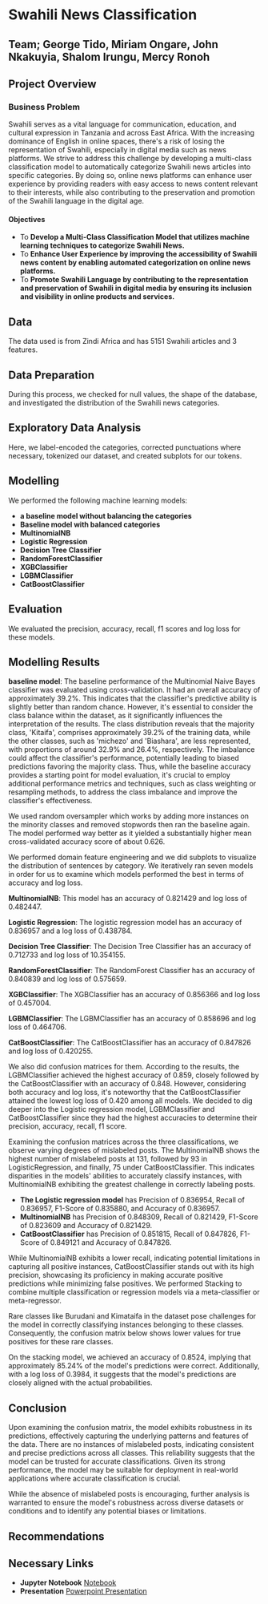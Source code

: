 # **Swahili News Classification**
## **Team;** George Tido, Miriam Ongare, John Nkakuyia, Shalom Irungu, Mercy Ronoh
## Project Overview
### Business Problem
Swahili serves as a vital language for communication, education, and cultural expression in Tanzania and across East Africa. With the increasing dominance of English in online spaces, there's a risk of losing the representation of Swahili, especially in digital media such as news platforms. We strive to address this challenge by developing a multi-class classification model to automatically categorize Swahili news articles into specific categories. By doing so, online news platforms can enhance user experience by providing readers with easy access to news content relevant to their interests, while also contributing to the preservation and promotion of the Swahili language in the digital age.
#### Objectives
* To **Develop a Multi-Class Classification Model that utilizes machine learning techniques to categorize Swahili News.**
* To **Enhance User Experience by improving the accessibility of Swahili news content by enabling automated categorization on online news platforms.**
* To **Promote Swahili Language by contributing to the representation and preservation of Swahili in digital media by ensuring its inclusion and visibility in online products and services.**
## Data
The data used is from Zindi Africa and has 5151 Swahili articles and 3 features.
## Data Preparation
During this process, we checked for null values, the shape of the database, and investigated the distribution of the Swahili news categories.
## Exploratory Data Analysis
Here, we label-encoded the categories, corrected punctuations where necessary, tokenized our dataset, and created subplots for our tokens.
## Modelling
We performed the following machine learning models:
* **a baseline model without balancing the categories**
* **Baseline model with balanced categories**
* **MultinomialNB**
* **Logistic Regression**	
*	**Decision Tree Classifier**	
*	**RandomForestClassifier**	
*	**XGBClassifier**	
* **LGBMClassifier**	
* **CatBoostClassifier**

## Evaluation
We evaluated the precision, accuracy, recall, f1 scores and log loss for these models.
## Modelling Results
**baseline model**: The baseline performance of the Multinomial Naive Bayes classifier was evaluated using cross-validation. It had an overall accuracy of approximately 39.2%. This indicates that the classifier's predictive ability is slightly better than random chance. However, it's essential to consider the class balance within the dataset, as it significantly influences the interpretation of the results. The class distribution reveals that the majority class, 'Kitaifa', comprises approximately 39.2% of the training data, while the other classes, such as 'michezo' and 'Biashara', are less represented, with proportions of around 32.9% and 26.4%, respectively. The imbalance could affect the classifier's performance, potentially leading to biased predictions favoring the majority class. Thus, while the baseline accuracy provides a starting point for model evaluation, it's crucial to employ additional performance metrics and techniques, such as class weighting or resampling methods, to address the class imbalance and improve the classifier's effectiveness.

We used random oversampler which works by adding more instances on the minority classes and removed stopwords then ran the baseline again. The model performed way better as it yielded a substantially higher mean cross-validated accuracy score of about 0.626.

We performed domain feature engineering and  we did subplots to visualize the distribution of sentences by category. We iteratively ran seven models in order for us to examine which models performed the best in terms of accuracy and log loss.

**MultinomialNB**: This model has an accuracy of 0.821429 and log loss of 0.482447. 

**Logistic Regression**: The logistic regression model has an accuracy of 0.836957 and a log loss of 0.438784.

**Decision Tree Classifier**: The Decision Tree Classifier has an accuracy of 0.712733 and log loss of	10.354155.

**RandomForestClassifier**: The RandomForest Classifier has an accuracy of 0.840839 and log loss of	0.575659.

**XGBClassifier**: The XGBClassifier has an accuracy of 0.856366	and log loss of 0.457004.

**LGBMClassifier**: The LGBMClassifier has an accuracy of 0.858696 and log loss of 0.464706.

**CatBoostClassifier**: The CatBoostClassifier has an accuracy of 0.847826 and log loss of 0.420255.

We also did confusion matrices for them. According to the results, the LGBMClassifier achieved the highest accuracy of 0.859, closely followed by the CatBoostClassifier with an accuracy of 0.848. However, considering both accuracy and log loss, it's noteworthy that the CatBoostClassifier attained the lowest log loss of 0.420 among all models. We decided to dig deeper into  the Logistic regression model, LGBMClassifier and CatBoostClassifier since they had the highest accuracies to determine their precision, accuracy, recall, f1 score.



Examining the confusion matrices across the three classifications, we observe varying degrees of mislabeled posts. The MultinomialNB shows the highest number of mislabeled posts at 131, followed by 93 in LogisticRegression, and finally, 75 under CatBoostClassifier. This indicates disparities in the models' abilities to accurately classify instances, with MultinomialNB exhibiting the greatest challenge in correctly labeling posts.

* **The Logistic regression model** has Precision of 0.836954, Recall of 0.836957, F1-Score of 0.835880, and Accuracy of 0.836957.
* **MultinomialNB** has Precision of 0.848309, Recall of 0.821429, F1-Score of 0.823609 and Accuracy of 0.821429.
* **CatBoostClassifier** has Precision of 0.851815, Recall of 0.847826, F1-Score of 0.849121 and Accuracy of 0.847826.

While MultinomialNB exhibits a lower recall, indicating potential limitations in capturing all positive instances, CatBoostClassifier stands out with its high precision, showcasing its proficiency in making accurate positive predictions while minimizing false positives. We performed Stacking to combine multiple classification or regression models via a meta-classifier or meta-regressor.

Rare classes like Burudani and Kimataifa in the dataset pose challenges for the model in correctly classifying instances belonging to these classes. Consequently, the confusion matrix below shows lower values for true positives for these rare classes.





On the stacking model, we achieved an accuracy of 0.8524, implying that approximately 85.24% of the model's predictions were correct. Additionally, with a log loss of 0.3984, it suggests that the model's predictions are closely aligned with the actual probabilities.

## Conclusion
Upon examining the confusion matrix, the model exhibits robustness in its predictions, effectively capturing the underlying patterns and features of the data. There are no instances of mislabeled posts, indicating consistent and precise predictions across all classes. This reliability suggests that the model can be trusted for accurate classifications. Given its strong performance, the model may be suitable for deployment in real-world applications where accurate classification is crucial.

While the absence of mislabeled posts is encouraging, further analysis is warranted to ensure the model's robustness across diverse datasets or conditions and to identify any potential biases or limitations.








  ## Recommendations 



  ## Necessary Links
* **Jupyter Notebook** [Notebook]()
* **Presentation** [Powerpoint Presentation]()
